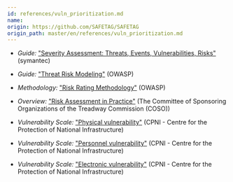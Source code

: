 ```yaml
---
id: references/vuln_prioritization.md
name: 
origin: https://github.com/SAFETAG/SAFETAG
origin_path: master/en/references/vuln_prioritization.md
---
```


  * *Guide:* ["Severity Assessment: Threats, Events, Vulnerabilities, Risks"](https://www.symantec.com/content/en/us/about/media/securityintelligence/SSR-Severity-Assesment.pdf) (symantec)

  * *Guide:* ["Threat Risk Modeling"](https://www.owasp.org/index.php/Threat_Risk_Modeling) (OWASP)

  * *Methodology:* ["Risk Rating Methodology"](https://www.owasp.org/index.php/OWASP_Risk_Rating_Methodology) (OWASP)

  * *Overview:* ["Risk Assessment in Practice"](http://www.deloitte.com/assets/Dcom-UnitedStates/Local%20Assets/Documents/IMOs/Governance%20and%20Risk%20Management/us_grc_coso_riskassessment_102312.pdf) (The Committee of Sponsoring Organizations of the Treadway Commission (COSO))

  * *Vulnerability Scale:* ["Physical
vulnerability"](https://www.eisf.eu/wp-content/uploads/2014/09/0601-CPNI-2009-Risk-assessment-for-personnel-security-a-guide.pdf#page=38) (CPNI - Centre for the Protection of National Infrastructure)

  * *Vulnerability Scale:* ["Personnel
vulnerability"](https://www.eisf.eu/wp-content/uploads/2014/09/0601-CPNI-2009-Risk-assessment-for-personnel-security-a-guide.pdf#page=39) (CPNI - Centre for the Protection of National Infrastructure)

  * *Vulnerability Scale:* ["Electronic
vulnerability"](https://www.eisf.eu/wp-content/uploads/2014/09/0601-CPNI-2009-Risk-assessment-for-personnel-security-a-guide.pdf#page=40) (CPNI - Centre for the Protection of National Infrastructure)

